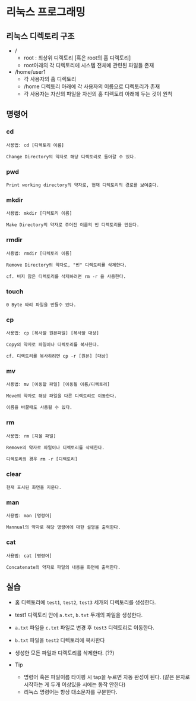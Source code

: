 # 리눅스 프로그래밍
## 리눅스 디렉토리 구조
* /
    * root : 최상위 디렉토리 [혹은 root의 홈 디렉토리]
    * root아래의 각 디렉토리에 시스템 전체에 관련된 파일들 존재
* /home/user1
    * 각 사용자의 홈 디렉토리
    * /home 디렉토리 아래에 각 사용자의 이름으로 디렉토리가 존재
    * 각 사용자는 자신의 파일을 자신의 홈 디렉토리 아래에 두는 것이 원칙

## 명령어
### cd
```
사용법: cd [디렉토리 이름]

Change Directory의 약자로 해당 디렉토리로 들어갈 수 있다.
```
### pwd
```
Print working directory의 약자로, 현재 디렉토리의 경로를 보여준다.
```

### mkdir
```
사용법: mkdir [디렉토리 이름]

Make Directory의 약자로 주어진 이름의 빈 디렉토리를 만든다.
```

### rmdir
```
사용법: rmdir [디렉토리 이름]

Remove Directory의 약자로, "빈" 디렉토리를 삭제한다.

cf. 비지 않은 디렉토리를 삭제하려면 rm -r 을 사용한다.
```

### touch
```
0 Byte 짜리 파일을 만들수 있다.
```

### cp
```
사용법: cp [복사할 원본파일] [복사할 대상]

Copy의 약자로 파일이나 디렉토리를 복사한다.

cf. 디렉토리를 복사하려면 cp -r [원본] [대상]

```

### mv
```
사용법: mv [이동할 파일] [이동될 이름/디렉토리]

Move의 약자로 해당 파일을 다른 디렉토리로 이동한다.

이름을 바꿀때도 사용될 수 있다.
```

### rm
```
사용법: rm [지울 파일]

Remove의 약자로 파일이나 디렉토리를 삭제한다.

디렉토리의 경우 rm -r [디렉토리]
```

### clear
```
현재 표시된 화면을 지운다.
```

### man
```
사용법: man [명령어]

Mannual의 약자로 해당 명령어에 대한 설명을 출력한다.
```

### cat
```
사용법: cat [명령어]

Concatenate의 약자로 파일의 내용을 화면에 출력한다.
```

## 실습
* 홈 디렉토리에 `test1`, `test2`, `test3` 세개의 디렉토리를 생성한다.
* test1 디렉토리 안에 `a.txt`, `b.txt` 두개의 파일을 생성한다.
* `a.txt` 파일을 `c.txt` 파일로 변경 후 `test3` 디렉토리로 이동한다.
* `b.txt` 파일을 `test2` 디렉토리에 복사한다
* 생성한 모든 파일과 디렉토리를 삭제한다. (??)

* Tip
    * 명령어 혹은 파일이름 타이핑 시 tap을 누르면 자동 완성이 된다. (같은 문자로 시작하는 게 두개 이상있을 시에는 동작 안한다)
    * 리눅스 명령어는 항상 대소문자를 구분한다.

